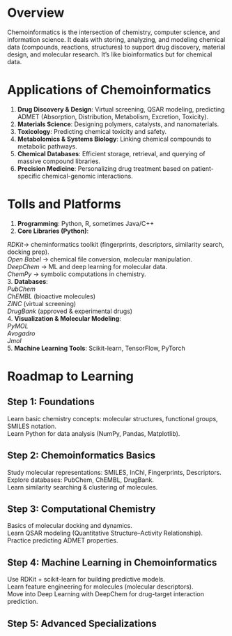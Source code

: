 # Overview
Chemoinformatics is the intersection of chemistry, computer science, and information science.
It deals with storing, analyzing, and modeling chemical data (compounds, reactions, structures) to support drug discovery, material design, and molecular research.
It’s like bioinformatics but for chemical data. 
# Applications of Chemoinformatics
1. **Drug Discovery & Design**: Virtual screening, QSAR modeling, predicting ADMET (Absorption, Distribution, Metabolism, Excretion, Toxicity).
2. **Materials Science**: Designing polymers, catalysts, and nanomaterials.
3. **Toxicology**: Predicting chemical toxicity and safety.
4. **Metabolomics & Systems Biology**: Linking chemical compounds to metabolic pathways.
5. **Chemical Databases**: Efficient storage, retrieval, and querying of massive compound libraries.
6. **Precision Medicine**: Personalizing drug treatment based on patient-specific chemical-genomic interactions.
# Tolls and Platforms
1. **Programming**: Python, R, sometimes Java/C++
2. **Core Libraries (Python)**:

*RDKit*→ cheminformatics toolkit (fingerprints, descriptors, similarity search, docking prep).  
*Open Babel* → chemical file conversion, molecular manipulation.  
*DeepChem* → ML and deep learning for molecular data.  
*ChemPy* → symbolic computations in chemistry.  
3. **Databases**:  
*PubChem*  
*ChEMBL* (bioactive molecules)  
*ZINC* (virtual screening)  
*DrugBank* (approved & experimental drugs)  
4. **Visualization & Molecular Modeling**:  
*PyMOL*  
*Avogadro*  
*Jmol*  
5. **Machine Learning Tools**: Scikit-learn, TensorFlow, PyTorch
# Roadmap to Learning
## Step 1: Foundations
Learn basic chemistry concepts: molecular structures, functional groups, SMILES notation.  
Learn Python for data analysis (NumPy, Pandas, Matplotlib).
## Step 2: Chemoinformatics Basics
Study molecular representations: SMILES, InChI, Fingerprints, Descriptors.  
Explore databases: PubChem, ChEMBL, DrugBank.  
Learn similarity searching & clustering of molecules.
## Step 3: Computational Chemistry
Basics of molecular docking and dynamics.  
Learn QSAR modeling (Quantitative Structure–Activity Relationship).  
Practice predicting ADMET properties.
## Step 4: Machine Learning in Chemoinformatics
Use RDKit + scikit-learn for building predictive models.  
Learn feature engineering for molecules (molecular descriptors).  
Move into Deep Learning with DeepChem for drug-target interaction prediction.
## Step 5: Advanced Specializations

